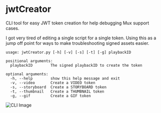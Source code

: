 # jwtCreator
CLI tool for easy JWT token creation for help debugging Mux support cases. 

I got very tired of editing a single script for a single token. Using this as a jump off point for ways to make troubleshooting signed assets easier.

```
usage: jwtCreator.py [-h] [-v] [-s] [-t] [-g] playbackID

positional arguments:
  playbackID        The signed playbackID to create the token

optional arguments:
  -h, --help        show this help message and exit
  -v, --video       Create a VIDEO token
  -s, --storyboard  Create a STORYBOARD token
  -t, --thumbnail   Create a THUMBNAIL token
  -g, --gif         Create a GIF token
```


![CLI Image](https://dl.dropboxusercontent.com/s/j7xozs66wf4z2pl/mux-jwtCreator.gif?dl=0)
